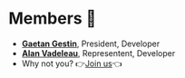 # Members 📸

- **[Gaetan Gestin](https:ggestin.com/)**, President, Developer
- **[Alan Vadeleau](https://www.linkedin.com/in/alan-vadeleau/)**, Representent, Developer
- Why not you? 👉[Join us](/contact)👈